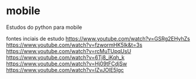 # mobile
Estudos do python para mobile

fontes inciais de estudo
https://www.youtube.com/watch?v=GSRg2EHyhZs
https://www.youtube.com/watch?v=fzwormHK5lk&t=3s
https://www.youtube.com/watch?v=rcMuTUpqUsU
https://www.youtube.com/watch?v=6Tj8_iKqh_k
https://www.youtube.com/watch?v=Hj09tFCdjSw
https://www.youtube.com/watch?v=IZvJOlE5lgc
